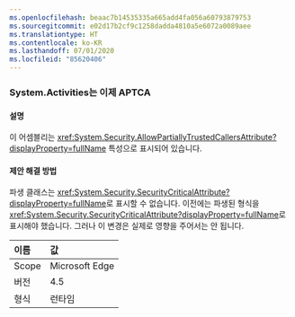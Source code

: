 ```yaml
---
ms.openlocfilehash: beaac7b14535335a665add4fa056a60793879753
ms.sourcegitcommit: e02d17b2cf9c1258dadda4810a5e6072a0089aee
ms.translationtype: HT
ms.contentlocale: ko-KR
ms.lasthandoff: 07/01/2020
ms.locfileid: "85620406"
---
```

### <a name="systemactivities-is-now-aptca"></a>System.Activities는 이제 APTCA

#### <a name="details"></a>설명

이 어셈블리는 <xref:System.Security.AllowPartiallyTrustedCallersAttribute?displayProperty=fullName> 특성으로 표시되어 있습니다.

#### <a name="suggestion"></a>제안 해결 방법

파생 클래스는 <xref:System.Security.SecurityCriticalAttribute?displayProperty=fullName>로 표시할 수 없습니다. 이전에는 파생된 형식을 <xref:System.Security.SecurityCriticalAttribute?displayProperty=fullName>로 표시해야 했습니다. 그러나 이 변경은 실제로 영향을 주어서는 안 됩니다.

| 이름    | 값       |
|:--------|:------------|
| Scope   |Microsoft Edge|
|버전|4.5|
|형식|런타임|

